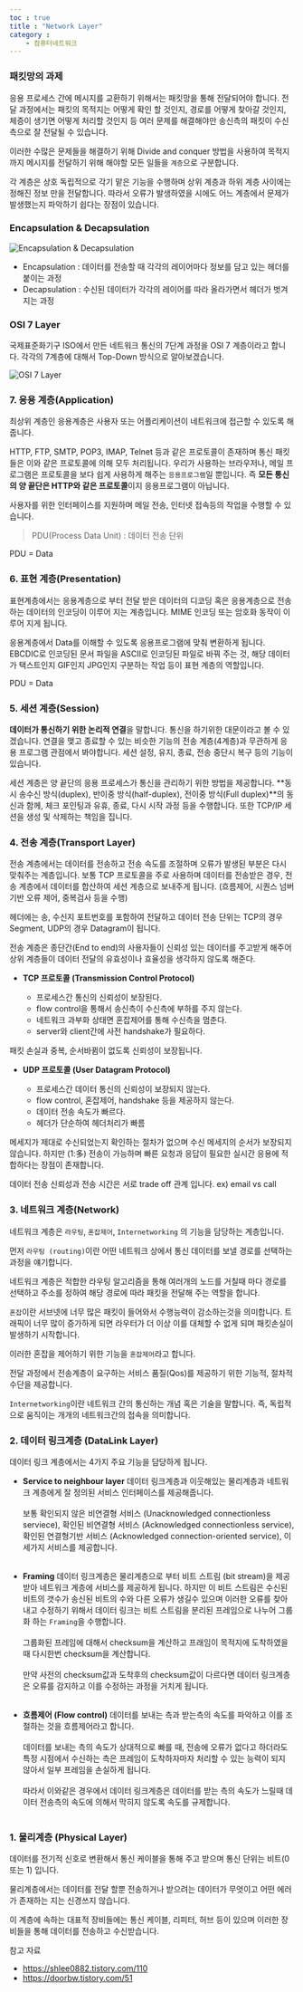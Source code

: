 ```yaml
---
toc : true
title : "Network Layer"
category : 
    - 컴퓨터네트워크
---
```

### 패킷망의 과제
응용 프로세스 간에 메시지를 교환하기 위해서는 패킷망을 통해 전달되어야 합니다. 전달 과정에서는 패킷의 목적지는 어떻게 확인 할 것인지, 경로를 어떻게 찾아갈 것인지, 체증이 생기면 어떻게 처리할 것인지 등 여러 문제를 해결해야만 송신측의 패킷이 수신측으로 잘 전달될 수 있습니다. 

이러한 수많은 문제들을 해결하기 위해 Divide and conquer 방법을 사용하여 목적지 까지 메시지를 전달하기 위해 해야할 모든 일들을 `계층`으로 구분합니다.

각 계층은 상호 독립적으로 각기 맡은 기능을 수행하며 상위 계층과 하위 계층 사이에는 정해진 정보 만을 전달합니다. 따라서 오류가 발생하였을 시에도 어느 계층에서 문제가 발생했는지 파악하기 쉽다는 장점이 있습니다.

### Encapsulation & Decapsulation

![Encapsulation & Decapsulation](/assets/images/ComputerNetwork/en&decapsulation.png)

- Encapsulation : 데이터를 전송할 때 각각의 레이어마다 정보를 담고 있는 헤더를 붙이는 과정
- Decapsulation : 수신된 데이터가 각각의 레이어를 따라 올라가면서 헤더가 벗겨지는 과정

### OSI 7 Layer

국제표준화기구 ISO에서 만든 네트워크 통신의 7단계 과정을 OSI 7 계층이라고 합니다. 각각의 7계층에 대해서 Top-Down 방식으로 알아보겠습니다.

![OSI 7 Layer](/assets/images/ComputerNetwork/OSI_Model.png)

### 7. 응용 계층$($Application)

최상위 계층인 응용계층은 사용자 또는 어플리케이션이 네트워크에 접근할 수 있도록 해줍니다.

HTTP, FTP, SMTP, POP3, IMAP, Telnet 등과 같은 프로토콜이 존재하며 통신 패킷들은 이와 같은 프로토콜에 의해 모두 처리됩니다. 우리가 사용하는 브라우저나, 메일 프로그램은 프로토콜을 보다 쉽게 사용하게 해주는 `응용프로그램`일 뿐입니다. 즉 **모든 통신의 양 끝단은 HTTP와 같은 프로토콜**이지 응용프로그램이 아닙니다.

사용자를 위한 인터페이스를 지원하며 메일 전송, 인터넷 접속등의 작업을 수행할 수 있습니다.

>PDU$($Process Data Unit) : 데이터 전송 단위

PDU = Data

### 6. 표현 계층$($Presentation)

표현계층에서는 응용계층으로 부터 전달 받은 데이터의 디코딩 혹은 응용계층으로 전송하는 데이터의 인코딩이 이루어 지는 계층입니다.
MIME 인코딩 또는 암호화 동작이 이루어 지게 됩니다.

응용계층에서 Data를 이해할 수 있도록 응용프로그램에 맞춰 변환하게 됩니다. 
EBCDIC로 인코딩된 문서 파일을 ASCII로 인코딩된 파일로 바꿔 주는 것, 해당 데이터가 택스트인지 GIF인지 JPG인지 구분하는 작업 등이 표현 계층의 역할입니다.

PDU = Data

### 5. 세션 계층$($Session)

**데이터가 통신하기 위한 논리적 연결**을 말합니다. 통신을 하기위한 대문이라고 볼 수 있겠습니다. 연결을 맺고 종료할 수 있는 비슷한 기능의 전송 계층$($4계층)과 무관하게 응용 프로그램 관점에서 봐야합니다. 세션 설정, 유지, 종료, 전송 중단시 복구 등의 기능이 있습니다.

세션 계층은 양 끝단의 응용 프로세스가 통신을 관리하기 위한 방법을 제공합니다. **동시 송수신 방식$($duplex), 반이중 방식$($half-duplex), 전이중 방식$($Full duplex)**의 동신과 함께, 체크 포인팅과 유휴, 종료, 다시 시작 과정 등을 수행합니다. 또한 TCP/IP 세션을 생성 및 삭제하는 책임을 집니다.

### 4. 전송 계층$($Transport Layer)

전송 계층에서는 데이터를 전송하고 전송 속도를 조절하며 오류가 발생된 부분은 다시 맞춰주는 계층입니다. 보통 TCP 프로토콜을 주로 사용하며 데이터를 전송받은 경우, 전송 계층에서 데이터를 합산하여 세션 계층으로 보내주게 됩니다. $($흐름제어, 시퀀스 넘버 기반 오류 제어, 중복검사 등을 수행)

헤더에는 송, 수신지 포트번호를 포함하여 전달하고 데이터 전송 단위는 TCP의 경우 Segment, UDP의 경우 Datagram이 됩니다.

전송 계층은 종단간$($End to end)의 사용자들이 신뢰성 있는 데이터를 주고받게 해주어 상위 계층들이 데이터 전달의 유효성이나 효율성을 생각하지 않도록 해준다.

- **TCP 프로토콜 $($Transmission Control Protocol)**
    
    - 프로세스간 통신의 신뢰성이 보장된다.
    - flow control을 통해서 송신측이 수신측에 부하를 주지 않는다.
    - 네트워크 과부화 상태면 혼잡제어를 통해 수신측을 멈춘다.
    - server와 client간에 사전 handshake가 필요하다.

패킷 손실과 중복, 순서바뀜이 없도록 신뢰성이 보장됩니다.

- **UDP 프로토콜 $($User Datagram Protocol)**

    - 프로세스간 데이터 통신의 신뢰성이 보장되지 않는다.
    - flow control, 혼잡제어, handshake 등을 제공하지 않는다.
    - 데이터 전송 속도가 빠르다.
    - 헤더가 단순하여 헤더처리가 빠름

메세지가 제대로 수신되었는지 확인하는 절차가 없으며 수신 메세지의 순서가 보장되지 않습니다. 하지만 $($1:多) 전송이 가능하며 빠른 요청과 응답이 필요한 실시간 응용에 적합하다는 장점이 존재합니다.

데이터 전송 신뢰성과 전송 시간은 서로 trade off 관계 입니다. ex) email vs call

### 3. 네트워크 계층$($Network)

네트워크 계층은 `라우팅`, `혼잡제어`, `Internetworking` 의 기능을 담당하는 계층입니다.

먼저 `라우팅 (routing)`이란 어떤 네트워크 상에서 통신 데이터를 보낼 경로를 선택하는 과정을 얘기합니다.

네트워크 계층은 적합한 라우팅 알고리즘을 통해 여러개의 노드를 거칠때 마다 경로를 선택하고 주소를 정하여 해당 경로에 따라 패킷을 전달해 주는 역할을 합니다. 

`혼잡`이란 서브넷에 너무 많은 패킷이 들어와서 수행능력이 감소하는것을 의미합니다. 트래픽이 너무 많이 증가하게 되면 라우터가 더 이상 이를 대체할 수 없게 되며 패킷손실이 발생하기 시작합니다.

이러한 혼잡을 제어하기 위한 기능을 `혼잡제어`라고 합니다. 

전달 과정에서 전송계층이 요구하는 서비스 품질$($Qos)를 제공하기 위한 기능적, 절차적 수단을 제공합니다.

`Internetworking`이란 네트워크 간의 통신하는 개념 혹은 기술을 말합니다. 즉, 독립적으로 움직이는 개개의 네트워크간의 접속을 의미합니다.

### 2. 데이터 링크계층 $($DataLink Layer)

데이터 링크 계층에서는 4가지 주요 기능을 담당하게 됩니다.

- **Service to neighbour layer**
    데이터 링크계층과 이웃해있는 물리계층과 네트워크 계층에게 잘 정의된 서비스 인터페이스를 제공해줍니다. 
    <br><br>
    보통 확인되지 않은 비연결형 서비스 $($Unacknowledged connectionless serviece), 확인된 비연결형 서비스 $($Acknowledged connectionless service), 확인된 연결형기반 서비스 $($Acknowledged connection-oriented service), 이 세가지 서비스를 제공합니다.
    <br><br>

- **Framing**
    데이터 링크계층은 물리계층으로 부터 비트 스트림 $($bit stream)을 제공받아 네트워크 계층에 서비스를 제공하게 됩니다. 하지만 이 비트 스트림은 수신된 비트의 갯수가 송신된 비트의 수와 다른 오류가 생길수 있으며 이러한 오류를 찾아내고 수정하기 위해서 데이터 링크는 비트 스트림을 분리된 프레임으로 나누어 그룹화 하는 `Framing`을 수행합니다.
    <br><br>
    그룹화된 프레임에 대해서 checksum을 계산하고 프래임이 목적지에 도착하였을때 다시한번 checksum을 계산합니다. 
    <br><br>
    만약 사전의 checksum값과 도착후의 checksum값이 다르다면 데이터 링크계층은 오류를 감지하고 이를 수정하는 과정을 거치게 됩니다.
    <br><br>

- **흐름제어 $($Flow control)**
    데이터를 보내는 측과 받는측의 속도를 파악하고 이를 조절하는 것을 흐름제어라고 합니다.
    <br><br>
    데이터를 보내는 측의 속도가 상대적으로 빠를 때, 전송에 오류가 없다고 하더라도 특정 시점에서 수신하는 측은 프레임이 도착하자마자 처리할 수 있는 능력이 되지 않아서 일부 프레임을 손실하게 됩니다.
    <br><br>
    따라서 이와같은 경우에서 데이터 링크계층은 데이터를 받는 측의 속도가 느릴때 데이터 전송측의 속도에 의해서 막히지 않도록 속도를 규제합니다.
    <br><br>

### 1. 물리계층 $($Physical Layer)

데이터를 전기적 신호로 변환해서 통신 케이블을 통해 주고 받으며 통신 단위는 비트$($0 또는 1) 입니다. 

물리계층에서는 데이터를 전달 할뿐 전송하거나 받으려는 데이터가 무엇이고 어떤 에러가 존재하는 지는 신경쓰지 않습니다.

이 계층에 속하는 대표적 장비들에는 통신 케이블, 리피터, 허브 등이 있으며 이러한 장비들을 통해 데이터를 전송하고 수신받습니다.

참고 자료
- https://shlee0882.tistory.com/110
- https://doorbw.tistory.com/51 